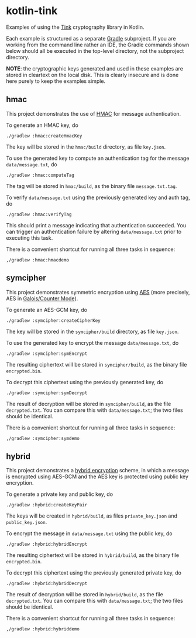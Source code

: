 # kotlin-tink

Examples of using the [Tink][tnk] cryptography library in Kotlin.

Each example is structured as a separate [Gradle][gra] subproject. If you
are working from the command line rather an IDE, the Gradle commands
shown below should all be executed in the top-level directory, not the
subproject directory.

**NOTE**: the cryptographic keys generated and used in these examples
are stored in cleartext on the local disk. This is clearly insecure and
is done here purely to keep the examples simple.

## hmac

This project demonstrates the use of [HMAC][hmc] for message authentication.

To generate an HMAC key, do

```shell
./gradlew :hmac:createHmacKey
```

The key will be stored in the `hmac/build` directory, as file `key.json`.

To use the generated key to compute an authentication tag for the message
`data/message.txt`, do

```shell
./gradlew :hmac:computeTag
```

The tag will be stored in `hmac/build`, as the binary file `message.txt.tag`.

To verify `data/message.txt` using the previously generated key and auth
tag, do

```shell
./gradlew :hmac:verifyTag
```

This should print a message indicating that authentication succeeded.
You can trigger an authentication failure by altering `data/message.txt`
prior to executing this task.

There is a convenient shortcut for running all three tasks in sequence:

```shell
,/gradlew :hmac:hmacdemo
```

## symcipher

This project demonstrates symmetric encryption using [AES][aes] (more
precisely, AES in [Galois/Counter Mode][gcm]).

To generate an AES-GCM key, do

```shell
./gradlew :symcipher:createCipherKey
```

The key will be stored in the `symcipher/build` directory, as file `key.json`.

To use the generated key to encrypt the message `data/message.txt`, do

```shell
./gradlew :symcipher:symEncrypt
```

The resulting ciphertext will be stored in `symcipher/build`, as the binary
file `encrypted.bin`.

To decrypt this ciphertext using the previously generated key, do

```shell
./gradlew :symcipher:symDecrypt
```

The result of decryption will be stored in `symcipher/build`, as the file
`decrypted.txt`. You can compare this with `data/message.txt`; the two
files should be identical.

There is a convenient shortcut for running all three tasks in sequence:

```shell
,/gradlew :symcipher:symdemo
```

## hybrid

This project demonstrates a [hybrid encryption][hyb] scheme, in which a
message is encrypted using AES-GCM and the AES key is protected using
public key encryption.

To generate a private key and public key, do

```shell
./gradlew :hybrid:createKeyPair
```

The keys will be created in `hybrid/build`, as files `private_key.json` and
`public_key.json`.

To encrypt the message in `data/message.txt` using the public key, do

```shell
./gradlew :hybrid:hybridEncrypt
```

The resulting ciphertext will be stored in `hybrid/build`, as the binary
file `encrypted.bin`.

To decrypt this ciphertext using the previously generated private key, do

```shell
./gradlew :hybrid:hybridDecrypt
```

The result of decryption will be stored in `hybrid/build`, as the file
`decrypted.txt`. You can compare this with `data/message.txt`; the two files
should be identical.

There is a convenient shortcut for running all three tasks in sequence:

```shell
,/gradlew :hybrid:hybriddemo
```

[tnk]: https://developers.google.com/tink
[gra]: https://gradle.org/
[hmc]: https://en.wikipedia.org/wiki/HMAC
[aes]: https://en.wikipedia.org/wiki/Advanced_Encryption_Standard
[gcm]: https://en.wikipedia.org/wiki/Galois/Counter_Mode
[hyb]: https://en.wikipedia.org/wiki/Hybrid_cryptosystem
